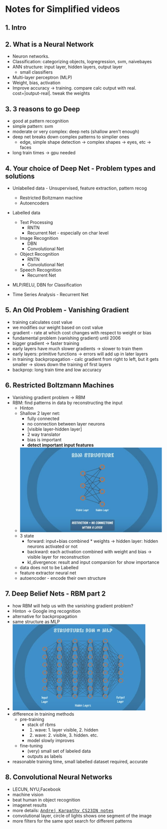 
# Notes for Simplified videos

## 1. Intro
## 2. What is a Neural Network
* Neuron networks.
* Classification: categorizing objects, logregression, svm, naivebayes
* ANN structure: input layer, hidden layers, output layer
    * small classifiers
* Multi-layer perceptron (MLP)
* Weight, bias, activation
* Improve accuracy -> training. compare calc output with real. cost=|output-real|. tweak the weights

## 3. 3 reasons to go Deep
* good at pattern recognition
* simple pattern: svm
* moderate or very complex: deep nets (shallow aren't enough)
* deep net breaks down complex patterns to simplier ones
    * edge, simple shape detection -> complex shapes -> eyes, etc -> faces
* long train times -> gpu needed

## 4. Your choice of Deep Net - Problem types and solutions
* Unlabelled data - Unsupervised, feature extraction, pattern recog
    * Restricted Boltzmann machine
    * Autoencoders
* Labelled data
    * Text Processing
        * RNTN
        * Recurrent Net - especially on char level
    * Image Recognition
        * DBN
        * Convolutional Net
    * Object Recognition
        * RNTN
        * Convolutional Net
    * Speech Recognition
        * Recurrent Net
    
* MLP/RELU, DBN for Classification
* Time Series Analysis - Recurrent Net

## 5. An Old Problem - Vanishing Gradient
* training calculates cost value
* we modifies our weight based on cost value
* gradient - rate at which cost changes with respect to weight or bias
* fundamental problem (vanishing gradient) until 2006
* bigger gradient -> faster training
* early layers have much slower gradients -> slower to train them
* early layers: primitive functions -> errors will add up in later layers
* in training: backpropagation - calc gradient from right to left, but it gets smaller -> slows down the training of first layers
* backprop: long train time and low accuracy

## 6. Restricted Boltzmann Machines
* Vanishing gradient problem -> RBM
* RBM: find patterns in data by reconstructing the input
    * Hinton
    * Shallow 2 layer net: 
        * fully connected
        * no connection between layer neurons
        * [visible layer-hidden layer]
        * 2 way translator
        * bias is important
        * **detect important input features**
    * ![](rbm.jpg)
    * 3 state
        * forward: input+bias combined * weights -> hidden layer: hidden neurons activated or not
        * backward: each activation combined with weight and bias -> visible layer for reconstruction
        * kl_divergence: result and input comparsion for show importance
    * data does not to be Labelled
    * feature extractor neural net
    * autoencoder - encode their own structure

## 7. Deep Belief Nets - RBM part 2
* how RBM will help us with the vanishing gradient problem?
* Hinton -> Google img recognition
* alternative for backpropagation
* same structure as MLP
* ![](dbn_structure.jpg)
* difference in training methods
    * pre-training
        * stack of rbms
        * 1. wave: 1. layer visible, 2. hidden
        * 2. wave: 2. visible, 3. hidden. etc.
        * model slowly improves
    * fine-tuning
        * (very) small set of labeled data
        * outputs as labels
* reasonable training time, small labelled dataset required, accurate

## 8. Convolutional Neural Networks
* LECUN, NYU,Facebook
* machine vision
* beat human in object recognition
* imagenet results
* more details: <kbd>[Andrej Karpathy CS23IN notes](http://cs231n.github.io/)</kbd>
* convolutional layer, circle of lights shows one segment of the image
* more filters for the same spot search for different patterns

